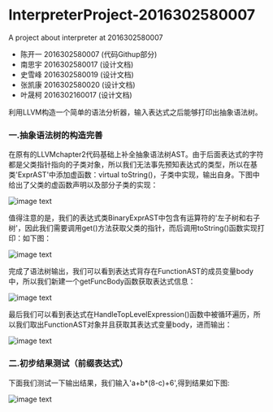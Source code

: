 # InterpreterProject-2016302580007
A project about interpreter at 2016302580007
* 陈开一 2016302580007 (代码Githup部分)
* 南思宇 2016302580017 (设计文档)
* 史雪峰 2016302580019 (设计文档)
* 张凯康 2016302580020 (设计文档)
* 叶晟柯 2016302160017 (设计文档)

利用LLVM构造一个简单的语法分析器，输入表达式之后能够打印出抽象语法树。

### 一.抽象语法树的构造完善
在原有的LLVMchapter2代码基础上补全抽象语法树AST。由于后面表达式的字符都是父类指针指向的子类对象，所以我们无法事先预知表达式的类型，所以在基类'ExprAST'中添加虚函数：virtual toString()，子类中实现，输出自身。下图中给出了父类的虚函数声明以及部分子类的实现： 

![image text](https://github.com/Bluchris/Expression-2016302580007/blob/master/Expression_Tree_2/virtual%20method.png)

值得注意的是，我们的表达式类BinaryExprAST中包含有运算符的'左子树和右子树'，因此我们需要调用get()方法获取父类的指针，而后调用toString()函数实现打印：如下图：

![image text](https://github.com/Bluchris/Expression-2016302580007/blob/master/Expression_Tree_2/binary%20method.png)

完成了语法树输出，我们可以看到表达式背存在FunctionAST的成员变量body中，所以我们新建一个getFuncBody函数获取表达式信息：

![image text](https://github.com/Bluchris/Expression-2016302580007/blob/master/Expression_Tree_2/getFuncBody.png)

最后我们可以看到表达式在HandleTopLevelExpression()函数中被循环遍历，所以我们取出FunctionAST对象并且获取其表达式变量body，进而输出：

![image text](https://github.com/Bluchris/Expression-2016302580007/blob/master/Expression_Tree_2/toPrint.png)


### 二.初步结果测试（前缀表达式）
下面我们测试一下输出结果，我们输入'a+b*(8-c)+6',得到结果如下图:

![image text](https://github.com/Bluchris/Expression-2016302580007/blob/master/Expression_Tree_2/PrefixExpression.png)
